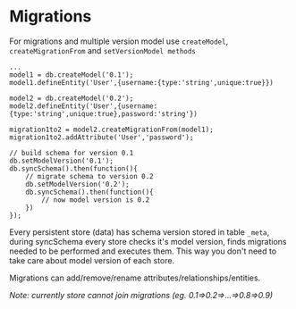 # Migrations

For migrations and multiple version model use `createModel`, `createMigrationFrom` and `setVersionModel methods`

```
...
model1 = db.createModel('0.1');
model1.defineEntity('User',{username:{type:'string',unique:true}})

model2 = db.createModel('0.2');
model2.defineEntity('User',{username:{type:'string',unique:true},password:'string'})

migration1to2 = model2.createMigrationFrom(model1);
migration1to2.addAttribute('User','password');

// build schema for version 0.1
db.setModelVersion('0.1');
db.syncSchema().then(function(){
    // migrate schema to version 0.2
    db.setModelVersion('0.2');
    db.syncSchema().then(function(){
        // now model version is 0.2
    })
});
```

Every persistent store (data) has schema version stored in table `_meta`, during syncSchema every store checks it's model version, finds migrations needed to be performed and executes them. This way you don't need to take care about model version of each store.

Migrations can add/remove/rename attributes/relationships/entities.

*Note: currently store cannot join migrations (eg. 0.1=>0.2=>...=>0.8=>0.9)*